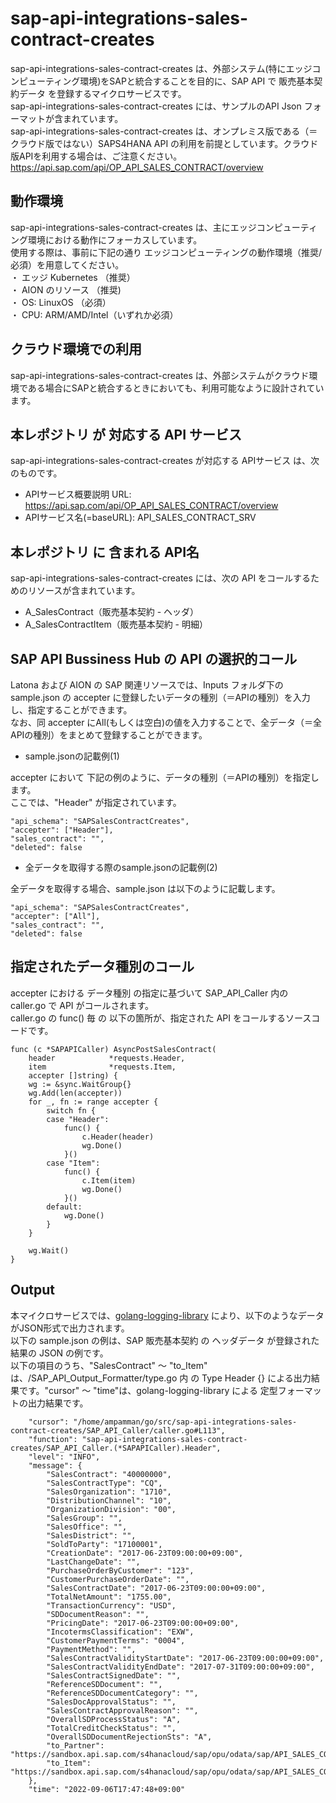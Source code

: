 # sap-api-integrations-sales-contract-creates  
sap-api-integrations-sales-contract-creates は、外部システム(特にエッジコンピューティング環境)をSAPと統合することを目的に、SAP API で 販売基本契約データ を登録するマイクロサービスです。  
sap-api-integrations-sales-contract-creates には、サンプルのAPI Json フォーマットが含まれています。  
sap-api-integrations-sales-contract-creates は、オンプレミス版である（＝クラウド版ではない）SAPS4HANA API の利用を前提としています。クラウド版APIを利用する場合は、ご注意ください。  
https://api.sap.com/api/OP_API_SALES_CONTRACT/overview  

## 動作環境  
sap-api-integrations-sales-contract-creates は、主にエッジコンピューティング環境における動作にフォーカスしています。  
使用する際は、事前に下記の通り エッジコンピューティングの動作環境（推奨/必須）を用意してください。  
・ エッジ Kubernetes （推奨）   
・ AION のリソース （推奨)   
・ OS: LinuxOS （必須）   
・ CPU: ARM/AMD/Intel（いずれか必須）  

## クラウド環境での利用
sap-api-integrations-sales-contract-creates は、外部システムがクラウド環境である場合にSAPと統合するときにおいても、利用可能なように設計されています。


## 本レポジトリ が 対応する API サービス
sap-api-integrations-sales-contract-creates が対応する APIサービス は、次のものです。

* APIサービス概要説明 URL: https://api.sap.com/api/OP_API_SALES_CONTRACT/overview  
* APIサービス名(=baseURL): API_SALES_CONTRACT_SRV

## 本レポジトリ に 含まれる API名
sap-api-integrations-sales-contract-creates には、次の API をコールするためのリソースが含まれています。  

* A_SalesContract（販売基本契約 - ヘッダ）
* A_SalesContractItem（販売基本契約 - 明細）

## SAP API Bussiness Hub の API の選択的コール

Latona および AION の SAP 関連リソースでは、Inputs フォルダ下の sample.json の accepter に登録したいデータの種別（＝APIの種別）を入力し、指定することができます。  
なお、同 accepter にAll(もしくは空白)の値を入力することで、全データ（＝全APIの種別）をまとめて登録することができます。  

* sample.jsonの記載例(1)  

accepter において 下記の例のように、データの種別（＝APIの種別）を指定します。  
ここでは、"Header" が指定されています。    
  
```
"api_schema": "SAPSalesContractCreates",
"accepter": ["Header"],
"sales_contract": "",
"deleted": false
```
  
* 全データを取得する際のsample.jsonの記載例(2)  

全データを取得する場合、sample.json は以下のように記載します。  

```
"api_schema": "SAPSalesContractCreates",
"accepter": ["All"],
"sales_contract": "",
"deleted": false
```
## 指定されたデータ種別のコール

accepter における データ種別 の指定に基づいて SAP_API_Caller 内の caller.go で API がコールされます。  
caller.go の func() 毎 の 以下の箇所が、指定された API をコールするソースコードです。  

```
func (c *SAPAPICaller) AsyncPostSalesContract(
	header            *requests.Header,
	item              *requests.Item,
	accepter []string) {
	wg := &sync.WaitGroup{}
	wg.Add(len(accepter))
	for _, fn := range accepter {
		switch fn {
		case "Header":
			func() {
				c.Header(header)
				wg.Done()
			}()
		case "Item":
			func() {
				c.Item(item)
				wg.Done()
			}()
		default:
			wg.Done()
		}
	}

	wg.Wait()
}
```

## Output  
本マイクロサービスでは、[golang-logging-library](https://github.com/latonaio/golang-logging-library) により、以下のようなデータがJSON形式で出力されます。  
以下の sample.json の例は、SAP 販売基本契約 の ヘッダデータ が登録された結果の JSON の例です。  
以下の項目のうち、"SalesContract" ～ "to_Item" は、/SAP_API_Output_Formatter/type.go 内 の Type Header {} による出力結果です。"cursor" ～ "time"は、golang-logging-library による 定型フォーマットの出力結果です。  

```
	"cursor": "/home/ampamman/go/src/sap-api-integrations-sales-contract-creates/SAP_API_Caller/caller.go#L113",
	"function": "sap-api-integrations-sales-contract-creates/SAP_API_Caller.(*SAPAPICaller).Header",
	"level": "INFO",
	"message": {
		"SalesContract": "40000000",
		"SalesContractType": "CQ",
		"SalesOrganization": "1710",
		"DistributionChannel": "10",
		"OrganizationDivision": "00",
		"SalesGroup": "",
		"SalesOffice": "",
		"SalesDistrict": "",
		"SoldToParty": "17100001",
		"CreationDate": "2017-06-23T09:00:00+09:00",
		"LastChangeDate": "",
		"PurchaseOrderByCustomer": "123",
		"CustomerPurchaseOrderDate": "",
		"SalesContractDate": "2017-06-23T09:00:00+09:00",
		"TotalNetAmount": "1755.00",
		"TransactionCurrency": "USD",
		"SDDocumentReason": "",
		"PricingDate": "2017-06-23T09:00:00+09:00",
		"IncotermsClassification": "EXW",
		"CustomerPaymentTerms": "0004",
		"PaymentMethod": "",
		"SalesContractValidityStartDate": "2017-06-23T09:00:00+09:00",
		"SalesContractValidityEndDate": "2017-07-31T09:00:00+09:00",
		"SalesContractSignedDate": "",
		"ReferenceSDDocument": "",
		"ReferenceSDDocumentCategory": "",
		"SalesDocApprovalStatus": "",
		"SalesContractApprovalReason": "",
		"OverallSDProcessStatus": "A",
		"TotalCreditCheckStatus": "",
		"OverallSDDocumentRejectionSts": "A",
		"to_Partner": "https://sandbox.api.sap.com/s4hanacloud/sap/opu/odata/sap/API_SALES_CONTRACT_SRV/A_SalesContract('40000000')/to_Partner",
		"to_Item": "https://sandbox.api.sap.com/s4hanacloud/sap/opu/odata/sap/API_SALES_CONTRACT_SRV/A_SalesContract('40000000')/to_Item"
	},
	"time": "2022-09-06T17:47:48+09:00"
```
